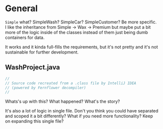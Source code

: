 # General

`Simple` what? SimpleWash? SimpleCar? SimpleCustomer? Be more specific.
I like the inheritance from Simple -> Wax -> Premium  but maybe put a bit more
of the logic inside of the classes instead of them just being dumb containers
for data.

It works and it kinda full-fills the requirements, but it's not pretty and it's
not sustainable for further development.

## WashProject.java

```java
//
// Source code recreated from a .class file by IntelliJ IDEA
// (powered by Fernflower decompiler)
//
```

Whats's up with this? What happened? What's the story?

It's also a lot of logic in  single file. Don't you think you could have
separated and scoped it a bit differently? What if you need more functionality?
Keep on expanding this single file?
